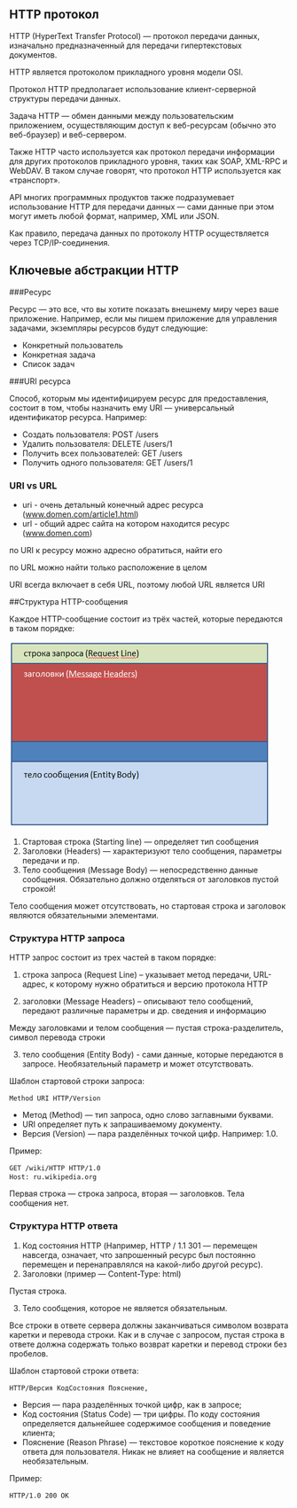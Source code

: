 ## HTTP протокол

HTTP (HyperText Transfer Protocol) — протокол передачи данных, изначально предназначенный для 
передачи гипертекстовых документов.

HTTP является протоколом прикладного уровня модели OSI.

Протокол HTTP предполагает использование клиент-серверной структуры передачи данных. 

Задача HTTP — обмен данными между пользовательским приложением, осуществляющим доступ к 
веб-ресурсам (обычно это веб-браузер) и веб-сервером.

Также HTTP часто используется как протокол передачи информации для других протоколов прикладного уровня, таких как SOAP, XML-RPC и WebDAV. В таком случае говорят, что протокол HTTP используется как «транспорт».

API многих программных продуктов также подразумевает использование HTTP для передачи данных — сами данные при этом могут иметь любой формат, например, XML или JSON.

Как правило, передача данных по протоколу HTTP осуществляется через TCP/IP-соединения.

## Ключевые абстракции HTTP


###Ресурс

Ресурс — это все, что вы хотите показать внешнему миру через ваше приложение. Например, если мы пишем приложение для управления задачами, экземпляры ресурсов будут следующие:

- Конкретный пользователь
- Конкретная задача
- Список задач


###URI ресурса

Способ, которым мы идентифицируем ресурс для предоставления, состоит в том, чтобы назначить ему URI — универсальный идентификатор ресурса. Например:

- Создать пользователя: POST /users
- Удалить пользователя: DELETE /users/1
- Получить всех пользователей: GET /users
- Получить одного пользователя: GET /users/1


### URI vs URL

- uri - очень детальный конечный адрес ресурса (www.domen.com/article1.html)
- url - общий адрес сайта на котором находится ресурс (www.domen.com)

по URI к ресурсу можно адресно обратиться, найти его

по URL можно найти только расположение в целом

URI всегда включает в себя URL, поэтому любой URL является URI


##Структура HTTP-сообщения

Каждое HTTP-сообщение состоит из трёх частей, которые передаются в таком порядке:

![HTTP structure](https://github.com/nimestel/auto-qa-tech-interview/blob/master/screenshots/http_structure.png 
"Структура HTTP сообщения")

1. Стартовая строка (Starting line) — определяет тип сообщения
2. Заголовки (Headers) — характеризуют тело сообщения, параметры передачи и пр.
3. Тело сообщения (Message Body) — непосредственно данные сообщения. Обязательно должно 
   отделяться от заголовков пустой строкой!

Тело сообщения может отсутствовать, но стартовая строка и заголовок являются обязательными элементами. 


### Структура HTTP запроса

HTTP запрос состоит из трех частей в таком порядке:
1. строка запроса (Request Line) – указывает метод передачи, URL-адрес, к которому нужно обратиться и версию протокола HTTP

2. заголовки (Message Headers) – описывают тело сообщений, передают различные параметры и др. сведения и информацию

Между заголовками и телом сообщения — пустая строка-разделитель, символ перевода строки

3. тело сообщения (Entity Body) - сами данные, которые передаются в запросе. Необязательный 
   параметр и может отсутствовать.

Шаблон стартовой строки запроса:
```
Method URI HTTP/Version
```
- Метод (Method) — тип запроса, одно слово заглавными буквами. 
- URI определяет путь к запрашиваемому документу.
- Версия (Version) — пара разделённых точкой цифр. Например: 1.0.
  
Пример:
```
GET /wiki/HTTP HTTP/1.0
Host: ru.wikipedia.org
```
Первая строка — строка запроса, вторая — заголовков. Тела сообщения нет.

### Структура HTTP ответа

1. Код состояния HTTP (Например, HTTP / 1.1 301 — перемещен навсегда, означает, что 
   запрошенный 
ресурс был постоянно перемещен и перенаправлялся на какой-либо другой ресурс).
2. Заголовки (пример — Content-Type: html)

Пустая строка.

3. Тело сообщения, которое не является обязательным.

Все строки в ответе сервера должны заканчиваться символом возврата каретки и перевода строки. Как и в случае с запросом, пустая строка в ответе должна содержать только возврат каретки и перевод строки без пробелов.

Шаблон стартовой строки ответа:
```
HTTP/Версия КодСостояния Пояснение, 
```

- Версия — пара разделённых точкой цифр, как в запросе;
- Код состояния (Status Code) — три цифры. По коду состояния определяется дальнейшее 
  содержимое сообщения и поведение клиента;
- Пояснение (Reason Phrase) — текстовое короткое пояснение к коду ответа для пользователя. 
  Никак не влияет на сообщение и является необязательным.
  
Пример:
```
HTTP/1.0 200 OK
```
